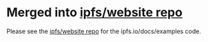 # Merged into [ipfs/website repo](https://github.com/ipfs/website/tree/master/content/docs/examples)

Please see the [ipfs/website repo](https://github.com/ipfs/website/tree/master/content/docs/examples) for the ipfs.io/docs/examples code.

